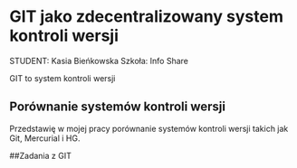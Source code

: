 # GIT jako zdecentralizowany system kontroli wersji

STUDENT: Kasia Bieńkowska
Szkoła: Info Share

GIT to system kontroli wersji

## Porównanie systemów kontroli wersji

Przedstawię w mojej pracy porównanie systemów kontroli wersji takich jak Git, Mercurial i HG.

##Zadania z GIT